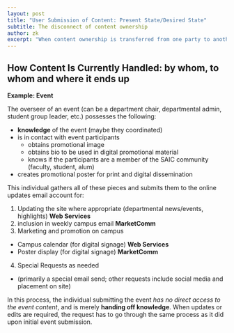 ```yaml
---
layout: post
title: "User Submission of Content: Present State/Desired State"
subtitle: The disconnect of content ownership
author: zk
excerpt: "When content ownership is transferred from one party to another, it doesn't solve a problem."
---
```



## How Content Is Currently Handled: by whom, to whom and where it ends up

**Example: Event**

The overseer of an event (can be a department chair, departmental admin, student group leader, etc.) possesses the following:

* **knowledge** of the event (maybe they coordinated)
* is in contact with event participants
  - obtains promotional image
  - obtains bio to be used in digital promotional material
  - knows if the participants are a member of the SAIC community (faculty, student, alum)
* creates promotional poster for print and digital dissemination

This individual gathers all of these pieces and submits them to the online updates email account for:

1. Updating the site where appropriate (departmental news/events, highlights) **Web Services**
2. inclusion in weekly campus email **MarketComm**
3. Marketing and promotion on campus
  - Campus calendar (for digital signage) **Web Services**
  - Poster display (for digital signage) **MarketComm**
4. Special Requests as needed
  - (primarily a special email send; other requests include social media and placement on site)

In this process, the individual submitting the event *has no direct access to the event content*, and is merely **handing off knowledge**. When updates or edits are required, the request has to go through the same process as it did upon initial event submission.

